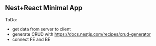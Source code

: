
## Nest+React Minimal App

ToDo:

- get data from server to client
- generate CRUD with https://docs.nestjs.com/recipes/crud-generator
- connect FE and BE